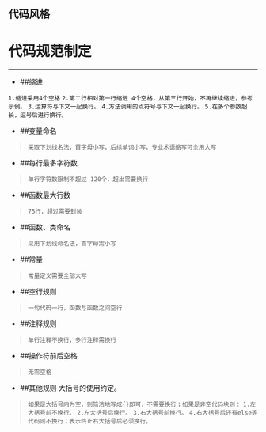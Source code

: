 ## 代码风格

# 代码规范制定

------
* ##缩进
>
`1.缩进采用4个空格`
`2.第二行相对第一行缩进 4个空格，从第三行开始，不再继续缩进，参考示例。`
`3.运算符与下文一起换行。`
`4.方法调用的点符号与下文一起换行。`
`5.在多个参数超长，逗号后进行换行。`

* ##变量命名
>`采取下划线名法，首字母小写，后续单词小写，专业术语缩写可全用大写`
* ##每行最多字符数
>``单行字符数限制不超过 120个，超出需要换行``
* ##函数最大行数
>`75行，超过需要封装`
* ##函数、类命名
>`采用下划线命名法，首字母需小写`
* ##常量
>`常量定义需要全部大写`
* ##空行规则
>`一句代码一行，函数与函数之间空行`
* ##注释规则
>`单行注释不换行，多行注释需换行`
* ##操作符前后空格
>`无需空格`
* ##其他规则
 大括号的使用约定。
>`如果是大括号内为空，则简洁地写成{}即可，不需要换行；如果是非空代码块则：`
    `1.左大括号前不换行。`
    `2.左大括号后换行。`
    `3.右大括号前换行。`
    `4.右大括号后还有else等代码则不换行；表示终止右大括号后必须换行。`
